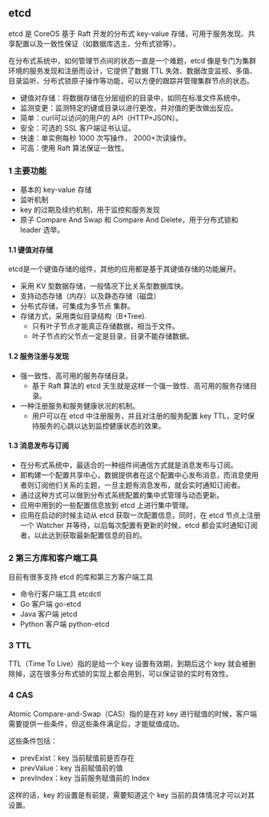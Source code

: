 ## etcd

etcd 是 CoreOS 基于 Raft 开发的分布式 key-value 存储，可用于服务发现、共享配置以及一致性保证（如数据库选主、分布式锁等）。

在分布式系统中，如何管理节点间的状态一直是一个难题，etcd 像是专门为集群环境的服务发现和注册而设计，它提供了数据 TTL 失效、数据改变监视、多值、目录监听、分布式锁原子操作等功能，可以方便的跟踪并管理集群节点的状态。

* 键值对存储：将数据存储在分层组织的目录中，如同在标准文件系统中。
* 监测变更：监测特定的键或目录以进行更改，并对值的更改做出反应。
* 简单：curl可以访问的用户的 API（HTTP+JSON）。
* 安全：可选的 SSL 客户端证书认证。
* 快速：单实例每秒 1000 次写操作， 2000+次读操作。
* 可高：使用 Raft 算法保证一致性。

### 1 主要功能

* 基本的 key-value 存储
* 监听机制
* key 的过期及续约机制，用于监控和服务发现
* 原子 Compare And Swap 和 Compare And Delete，用于分布式锁和 leader 选举。

#### 1.1 键值对存储

etcd是一个键值存储的组件，其他的应用都是基于其键值存储的功能展开。

* 采用 KV 型数据存储，一般情况下比关系型数据库快。
* 支持动态存储（内存）以及静态存储（磁盘）
* 分布式存储，可集成为多节点 集群。
* 存储方式，采用类似目录结构（B+Tree).
  * 只有叶子节点才能真正存储数据，相当于文件。
  * 叶子节点的父节点一定是目录，目录不能存储数据。

#### 1.2 服务注册与发现

* 强一致性、高可用的服务存储目录。
  * 基于 Raft 算法的 etcd 天生就是这样一个强一致性、高可用的服务存储目录。
* 一种注册服务和服务健康状况的机制。
  * 用户可以在 etcd 中注册服务，并且对注册的服务配置 key TTL，定时保持服务的心跳以达到监控健康状态的效果。

#### 1.3 消息发布与订阅

* 在分布式系统中，最适合的一种组件间通信方式就是消息发布与订阅。
* 即构建一个配置共享中心，数据提供者在这个配置中心发布消息，而消息使用者则订阅他们关系的主题，一旦主题有消息发布，就会实时通知订阅者。
* 通过这种方式可以做到分布式系统配置的集中式管理与动态更新。
* 应用中用到的一些配置信息放到 etcd 上进行集中管理。
* 应用在启动的时候主动从 etcd 获取一次配置信息，同时，在 etcd 节点上注册一个 Watcher 并等待，以后每次配置有更新的时候，etcd 都会实时通知订阅者，以此达到获取最新配置信息的目的。

### 2 第三方库和客户端工具

目前有很多支持 etcd 的库和第三方客户端工具

* 命令行客户端工具 etcdctl
* Go 客户端 go-etcd
* Java 客户端 jetcd
* Python 客户端 python-etcd

### 3 TTL 

TTL（Time To Live）指的是给一个 key 设置有效期，到期后这个 key 就会被删除掉，这在很多分布式锁的实现上都会用到，可以保证锁的实时有效性。

### 4 CAS

Atomic Compare-and-Swap（CAS）指的是在对 key 进行赋值的时候，客户端需要提供一些条件，但这些条件满足后，才能赋值成功。

这些条件包括：

* prevExist：key 当前赋值前是否存在
* prevValue：key 当前赋值前的值
* prevIndex：key 当前服务赋值前的 Index

这样的话，key 的设置是有前提，需要知道这个 key 当前的具体情况才可以对其设置。
